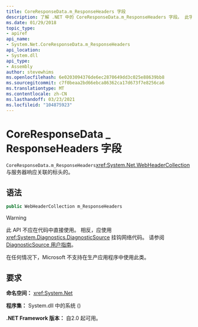 ```yaml
---
title: CoreResponseData.m_ResponseHeaders 字段
description: 了解 .NET 中的 CoreResponseData.m_ResponseHeaders 字段。 此字段是包含与服务器响应关联的标头的设置了 webheadercollection 类型。
ms.date: 01/29/2018
topic_type:
- apiref
api_name:
- System.Net.CoreResponseData.m_ResponseHeaders
api_location:
- System.dll
api_type:
- Assembly
author: stevewhims
ms.openlocfilehash: 6e0203094376de6ec2870649dd3c025e88639bb8
ms.sourcegitcommit: c7f0beaa2bd66ebca86362ca17d673f7e8256ca6
ms.translationtype: MT
ms.contentlocale: zh-CN
ms.lasthandoff: 03/23/2021
ms.locfileid: "104875923"
---
```

# <a name="coreresponsedatam_responseheaders-field"></a>CoreResponseData \_ ResponseHeaders 字段

`CoreResponseData.m_ResponseHeaders`<xref:System.Net.WebHeaderCollection>与服务器响应关联的标头的。

## <a name="syntax"></a>语法
  
```csharp
public WebHeaderCollection m_ResponseHeaders
```

> [!WARNING]
> 此 API 不应在代码中直接使用。 相反，应使用 <xref:System.Diagnostics.DiagnosticSource> 挂钩网络代码。 请参阅 [DiagnosticSource 用户指南](https://github.com/dotnet/runtime/blob/main/src/libraries/System.Diagnostics.DiagnosticSource/src/DiagnosticSourceUsersGuide.md)。
>
> 在任何情况下，Microsoft 不支持在生产应用程序中使用此类。

## <a name="requirements"></a>要求

**命名空间：** <xref:System.Net>

**程序集：** System.dll 中的系统 () 

**.NET Framework 版本：** 自2.0 起可用。
